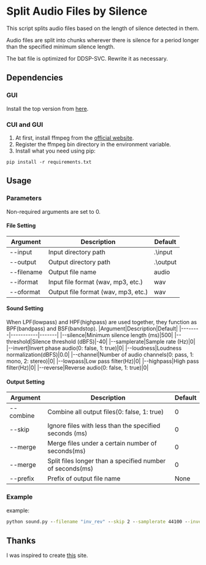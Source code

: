 # Split Audio Files by Silence
This script splits audio files based on the length of silence detected in them. 

Audio files are split into chunks wherever there is silence for a period longer than the specified minimum silence length.

The bat file is optimized for DDSP-SVC. Rewrite it as necessary.

## Dependencies

### GUI
Install the top version from [here](https://github.com/aiczk/sound-helper/tags).

### CUI and GUI
1. At first, install ffmpeg from the [official website](https://ffmpeg.org/).
2. Register the ffmpeg bin directory in the environment variable.
3. Install what you need using pip:
```
pip install -r requirements.txt
```

## Usage
### Parameters
Non-required arguments are set to 0.
#### File Setting
|Argument|Description|Default|
|--------|-----------|-------|
|--input|Input directory path|.\input|
|--output|Output directory path|.\output|
|--filename|Output file name|audio|
|--iformat|Input file format (wav, mp3, etc.)|wav|
|--oformat|Output file format (wav, mp3, etc.)|wav|

#### Sound Setting
When LPF(lowpass) and HPF(highpass) are used together, they function as BPF(bandpass) and BSF(bandstop).
|Argument|Description|Default|
|--------|-----------|-------|
|--silence|Minimum silence length (ms)|500|
|--threshold|Silence threshold (dBFS)|-40|
|--samplerate|Sample rate (Hz)|0|
|--invert|Invert phase audio(0: false, 1: true)|0|
|--loudness|Loudness normalization(dBFS)|0.0|
|--channel|Number of audio channels(0: pass, 1: mono, 2: stereo)|0|
|--lowpass|Low pass filter(Hz)|0|
|--highpass|High pass filter(Hz)|0|
|--reverse|Reverse audio(0: false, 1: true)|0|

#### Output Setting
|Argument|Description|Default|
|--------|-----------|-------|
|--combine|Combine all output files(0: false, 1: true)|0|
|--skip|Ignore files with less than the specified seconds (ms)|0|
|--merge|Merge files under a certain number of seconds(ms)|0|
|--merge|Split files longer than a specified number of seconds(ms)|0|
|--prefix|Prefix of output file name|None|

### Example
example:
```bat
python sound.py --filename "inv_rev" --skip 2 --samplerate 44100 --invert 1 --reverse 1 --loudness -14 --pack 1 --highpass 80 --prefix --merge 5000 --split 10000 "rev_inv_hps"
```

## Thanks
I was inspired to create [this](https://self-development.info/python%e3%82%92%e7%94%a8%e3%81%84%e3%81%9f%e7%99%ba%e8%a9%b1%e5%88%86%e5%89%b2%e3%80%90ai%e3%83%9c%e3%82%a4%e3%82%b9%e3%83%81%e3%82%a7%e3%83%b3%e3%82%b8%e3%83%a3%e3%83%bc%e3%81%ae%e5%ad%a6%e7%bf%92/) site.